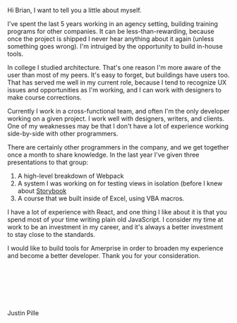 Hi Brian, I want to tell you a little about myself.

I've spent the last 5 years working in an agency setting, building training programs for other companies. It can be less-than-rewarding, because once the project is shipped I never hear anything about it again (unless something goes wrong). I'm intruiged by the opportunity to build in-house tools.

In college I studied architecture. That's one reason I'm more aware of the user than most of my peers. It's easy to forget, but buildings have users too. That has served me well in my current role, because I tend to recognize UX issues and opportunities as I'm working, and I can work with designers to make course corrections.

Currently I work in a cross-functional team, and often I'm the only developer working on a given project. I work well with designers, writers, and clients. One of my weaknesses may be that I don't have a lot of experience working side-by-side with other programmers.

There are certainly other programmers in the company, and we get together once a month to share knowledge. In the last year I've given three presentations to that group: 

1. A high-level breakdown of Webpack
2. A system I was working on for testing views in isolation (before I knew about [Storybook](https://storybook.js.org/)
3. A course that we built inside of Excel, using VBA macros.

I have a lot of experience with React, and one thing I like about it is that you spend most of your time writing plain old JavaScript. I consider my time at work to be an investment in my career, and it's always a better investment to stay close to the standards.

I would like to build tools for Amerprise in order to broaden my experience and become a better developer. Thank you for your consideration.

<br>
<br>
<br>
<br>
<br>

Justin Pille
